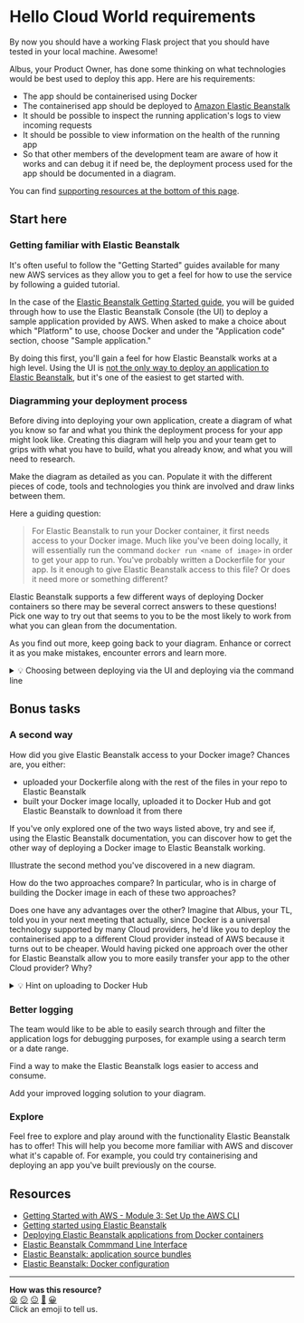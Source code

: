 # Hello Cloud World requirements

By now you should have a working Flask project that you should have tested in your local machine. Awesome!

Albus, your Product Owner, has done some thinking on what technologies would be best used to deploy this app.
Here are his requirements:

- The app should be containerised using Docker
- The containerised app should be deployed to [Amazon Elastic Beanstalk](https://aws.amazon.com/elasticbeanstalk/)
- It should be possible to inspect the running application's logs to view incoming requests
- It should be possible to view information on the health of the running app
- So that other members of the development team are aware of how it works and can debug it if need be, the deployment process used for the app should be documented in a diagram.

You can find [supporting resources at the bottom of this page](#resources).

## Start here

### Getting familiar with Elastic Beanstalk

It's often useful to follow the "Getting Started" guides available for many new AWS services as they allow you to get a feel for how to use the service by following a guided tutorial. 

In the case of the [Elastic Beanstalk Getting Started guide](https://docs.aws.amazon.com/elasticbeanstalk/latest/dg/GettingStarted.html), you will be guided through how to use the Elastic Beanstalk Console (the UI)
to deploy a sample application provided by AWS. When asked to make a choice about which "Platform" to use, choose Docker and under the "Application code" section, choose "Sample application."

By doing this first, you'll gain a feel for how Elastic Beanstalk works at a high level.
Using the UI is [not the only way to deploy an application to Elastic Beanstalk](https://docs.aws.amazon.com/elasticbeanstalk/latest/dg/eb-cli3.html), but it's one of the easiest to get started with.


### Diagramming your deployment process

Before diving into deploying your own application, create a diagram of what you know so far and what you think the deployment process for your app might look like.
Creating this diagram will help you and your team get to grips with what you have to build, what you already know, and what you will need to research.

Make the diagram as detailed as you can.
Populate it with the different pieces of code, tools and technologies you think are involved and draw links between them. 

Here a guiding question:

> For Elastic Beanstalk to run your Docker container, it first needs access to your Docker image. Much like you've been doing locally, it will essentially run the command `docker run <name of image>` in order to get your app to run. You've probably written a Dockerfile for your app. Is it enough to give Elastic Beanstalk access to this file? Or does it need more or something different? 

Elastic Beanstalk supports a few different ways of deploying Docker containers so there may be several correct answers to these questions! Pick one way to try out that seems to you to be the most likely to work from what you can glean from the documentation.

As you find out more, keep going back to your diagram.
Enhance or correct it as you make mistakes, encounter errors and learn more.

<details>
<summary>💡 Choosing between deploying via the UI and deploying via the command line</summary>

It's possible to complete this project (including the bonus tasks), using either the Elastic Beanstalk Console or the Elastic Beanstalk command line interface (EB CLI).

The EB CLI mainly allows you to create the [application source bundle](https://docs.aws.amazon.com/elasticbeanstalk/latest/dg/applications-sourcebundle.html) (the collection of source code files needed to run app) and upload it to Elastic Beanstalk from the command line in one go, instead of having to create the bundle yourself and then upload it through the UI.

It can be useful to try both, as doing it manually might give you a better idea of what goes into creating the bundle.
</details>


## Bonus tasks

### A second way

How did you give Elastic Beanstalk access to your Docker image?
Chances are, you either:

- uploaded your Dockerfile along with the rest of the files in your repo to Elastic Beanstalk 
- built your Docker image locally, uploaded it to Docker Hub and got Elastic Beanstalk to download it from there

If you've only explored one of the two ways listed above, try and see if, using the Elastic Beanstalk documentation, you can discover how to get the other way of deploying a Docker image to Elastic Beanstalk working.

Illustrate the second method you've discovered in a new diagram.

How do the two approaches compare? In particular, who is in charge of building the Docker image in each of these two approaches? 

Does one have any advantages over the other? Imagine that Albus, your TL, told you in your next meeting that actually, since Docker is a universal technology supported by many Cloud providers, he'd like you to deploy the containerised app to a different Cloud provider instead of AWS because it turns out to be cheaper. Would having picked one approach over the other for Elastic Beanstalk allow you to more easily transfer your app to the other Cloud provider? Why?

<details>
<summary>💡 Hint on uploading to Docker Hub</summary>

Elastic Beanstalk allows you to point it to an image hosted on Docker Hub by creating an application source bundle that contains a special file.
This is a file that you write and in which you provide information on where to find the image.

For developer convenience, AWS allows this file to be written in one of two common formats:

- A `docker-compose.yml` file, written in [YAML format](https://en.wikipedia.org/wiki/YAML)
- A `Dockerrunaws.json` file, written in [JSON format](https://en.wikipedia.org/wiki/JSON)

It doesn't matter which one you pick! 
You can find out what Elastic Beanstalk expects to find in these files [here](https://docs.aws.amazon.com/elasticbeanstalk/latest/dg/single-container-docker-configuration.html).

But here's a question: If you provide this file, do you still need to provide the rest of your application source files? If you're not sure, try uploading a bundle containing just one of the files above. Does it work? Why or why not?
</details>

### Better logging

The team would like to be able to easily search through and filter the application logs for debugging purposes, for example using a search term or a date range.

Find a way to make the Elastic Beanstalk logs easier to access and consume.

Add your improved logging solution to your diagram.

### Explore

Feel free to explore and play around with the functionality Elastic Beanstalk has to offer!
This will help you become more familiar with AWS and discover what it's capable of.
For example, you could try containerising and deploying an app you've built previously on the course.

## Resources

- [Getting Started with AWS - Module 3: Set Up the AWS CLI](https://aws.amazon.com/getting-started/guides/setup-environment/module-three/)
- [Getting started using Elastic Beanstalk](https://docs.aws.amazon.com/elasticbeanstalk/latest/dg/GettingStarted.html)
- [Deploying Elastic Beanstalk applications from Docker containers](https://docs.aws.amazon.com/elasticbeanstalk/latest/dg/create_deploy_docker.html)
- [Elastic Beanstalk Commmand Line Interface](https://docs.aws.amazon.com/elasticbeanstalk/latest/dg/eb-cli3.html)
- [Elastic Beanstalk: application source bundles](https://docs.aws.amazon.com/elasticbeanstalk/latest/dg/applications-sourcebundle.html)
- [Elastic Beanstalk: Docker configuration](https://docs.aws.amazon.com/elasticbeanstalk/latest/dg/single-container-docker-configuration.html)

<!-- BEGIN GENERATED SECTION DO NOT EDIT -->

---

**How was this resource?**  
[😫](https://airtable.com/shrUJ3t7KLMqVRFKR?prefill_Repository=devops-course&prefill_File=hello-cloud-world/specification.md&prefill_Sentiment=😫) [😕](https://airtable.com/shrUJ3t7KLMqVRFKR?prefill_Repository=devops-course&prefill_File=hello-cloud-world/specification.md&prefill_Sentiment=😕) [😐](https://airtable.com/shrUJ3t7KLMqVRFKR?prefill_Repository=devops-course&prefill_File=hello-cloud-world/specification.md&prefill_Sentiment=😐) [🙂](https://airtable.com/shrUJ3t7KLMqVRFKR?prefill_Repository=devops-course&prefill_File=hello-cloud-world/specification.md&prefill_Sentiment=🙂) [😀](https://airtable.com/shrUJ3t7KLMqVRFKR?prefill_Repository=devops-course&prefill_File=hello-cloud-world/specification.md&prefill_Sentiment=😀)  
Click an emoji to tell us.

<!-- END GENERATED SECTION DO NOT EDIT -->
